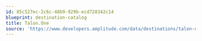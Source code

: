 ```yaml
---
id: 85c527ec-2c6c-48b9-929b-ecd728342c14
blueprint: destination-catalog
title: Talon.One
source: 'https://www.developers.amplitude.com/data/destinations/talon-one'
---
```

